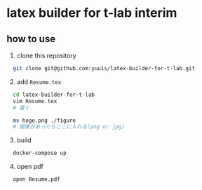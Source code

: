 # latex builder for t-lab interim

## how to use
1. clone this repository
  ```sh
    git clone git@github.com:yuuis/latex-builder-for-t-lab.git
  ```

2. add `Resume.tex`
  ```sh
    cd latex-builder-for-t-lab
    vim Resume.tex
    # 書く

    mv hoge.png ./figure
    # 画像があったらここに入れる(png or jpg)
  ```

3. build
  ```sh
    docker-compose up
  ```

4. open pdf
  ```sh
    open Resume.pdf
  ```
